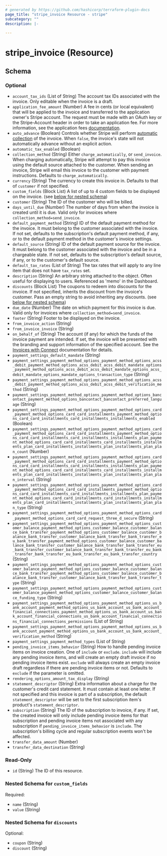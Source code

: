 ```yaml
---
# generated by https://github.com/hashicorp/terraform-plugin-docs
page_title: "stripe_invoice Resource - stripe"
subcategory: ""
description: |-
  
---
```


# stripe_invoice (Resource)





<!-- schema generated by tfplugindocs -->
## Schema

### Optional

- `account_tax_ids` (List of String) The account tax IDs associated with the invoice. Only editable when the invoice is a draft.
- `application_fee_amount` (Number) A fee in cents (or local equivalent) that will be applied to the invoice and transferred to the application owner's Stripe account. The request must be made with an OAuth key or the Stripe-Account header in order to take an application fee. For more information, see the application fees [documentation](https://stripe.com/docs/billing/invoices/connect#collecting-fees).
- `auto_advance` (Boolean) Controls whether Stripe will perform [automatic collection](https://stripe.com/docs/billing/invoices/workflow/#auto_advance) of the invoice. When `false`, the invoice's state will not automatically advance without an explicit action.
- `automatic_tax_enabled` (Boolean)
- `collection_method` (String) Either `charge_automatically`, or `send_invoice`. When charging automatically, Stripe will attempt to pay this invoice using the default source attached to the customer. When sending an invoice, Stripe will email this invoice to the customer with payment instructions. Defaults to `charge_automatically`.
- `currency` (String) The currency to create this invoice in. Defaults to that of `customer` if not specified.
- `custom_fields` (Block List) A list of up to 4 custom fields to be displayed on the invoice. (see [below for nested schema](#nestedblock--custom_fields))
- `customer` (String) The ID of the customer who will be billed.
- `days_until_due` (Number) The number of days from when the invoice is created until it is due. Valid only for invoices where `collection_method=send_invoice`.
- `default_payment_method` (String) ID of the default payment method for the invoice. It must belong to the customer associated with the invoice. If not set, defaults to the subscription's default payment method, if any, or to the default payment method in the customer's invoice settings.
- `default_source` (String) ID of the default payment source for the invoice. It must belong to the customer associated with the invoice and be in a chargeable state. If not set, defaults to the subscription's default source, if any, or to the customer's default source.
- `default_tax_rates` (List of String) The tax rates that will apply to any line item that does not have `tax_rates` set.
- `description` (String) An arbitrary string attached to the object. Often useful for displaying to users. Referenced as 'memo' in the Dashboard.
- `discounts` (Block List) The coupons to redeem into discounts for the invoice. If not specified, inherits the discount from the invoice's customer. Pass an empty string to avoid inheriting any discounts. (see [below for nested schema](#nestedblock--discounts))
- `due_date` (Number) The date on which payment for this invoice is due. Valid only for invoices where `collection_method=send_invoice`.
- `footer` (String) Footer to be displayed on the invoice.
- `from_invoice_action` (String)
- `from_invoice_invoice` (String)
- `on_behalf_of` (String) The account (if any) for which the funds of the invoice payment are intended. If set, the invoice will be presented with the branding and support information of the specified account. See the [Invoices with Connect](https://stripe.com/docs/billing/invoices/connect) documentation for details.
- `payment_settings_default_mandate` (String)
- `payment_settings_payment_method_options_payment_method_options_acss_debit_payment_method_options_acss_debit_acss_debit_mandate_options_payment_method_options_acss_debit_acss_debit_mandate_options_acss_debit_mandate_options_mandate_options_transaction_type` (String)
- `payment_settings_payment_method_options_payment_method_options_acss_debit_payment_method_options_acss_debit_acss_debit_verification_method` (String)
- `payment_settings_payment_method_options_payment_method_options_bancontact_payment_method_options_bancontact_bancontact_preferred_language` (String)
- `payment_settings_payment_method_options_payment_method_options_card_payment_method_options_card_card_installments_payment_method_options_card_card_installments_card_installments_installments_enabled` (Boolean)
- `payment_settings_payment_method_options_payment_method_options_card_payment_method_options_card_card_installments_payment_method_options_card_card_installments_card_installments_installments_plan_payment_method_options_card_card_installments_card_installments_installments_plan_card_installments_installments_plan_installments_plan_plan_count` (Number)
- `payment_settings_payment_method_options_payment_method_options_card_payment_method_options_card_card_installments_payment_method_options_card_card_installments_card_installments_installments_plan_payment_method_options_card_card_installments_card_installments_installments_plan_card_installments_installments_plan_installments_plan_plan_interval` (String)
- `payment_settings_payment_method_options_payment_method_options_card_payment_method_options_card_card_installments_payment_method_options_card_card_installments_card_installments_installments_plan_payment_method_options_card_card_installments_card_installments_installments_plan_card_installments_installments_plan_installments_plan_plan_type` (String)
- `payment_settings_payment_method_options_payment_method_options_card_payment_method_options_card_card_request_three_d_secure` (String)
- `payment_settings_payment_method_options_payment_method_options_customer_balance_payment_method_options_customer_balance_customer_balance_bank_transfer_payment_method_options_customer_balance_customer_balance_bank_transfer_customer_balance_bank_transfer_bank_transfer_eu_bank_transfer_payment_method_options_customer_balance_customer_balance_bank_transfer_customer_balance_bank_transfer_bank_transfer_eu_bank_transfer_customer_balance_bank_transfer_bank_transfer_eu_bank_transfer_bank_transfer_eu_bank_transfer_eu_bank_transfer_country` (String)
- `payment_settings_payment_method_options_payment_method_options_customer_balance_payment_method_options_customer_balance_customer_balance_bank_transfer_payment_method_options_customer_balance_customer_balance_bank_transfer_customer_balance_bank_transfer_bank_transfer_type` (String)
- `payment_settings_payment_method_options_payment_method_options_customer_balance_payment_method_options_customer_balance_customer_balance_funding_type` (String)
- `payment_settings_payment_method_options_payment_method_options_us_bank_account_payment_method_options_us_bank_account_us_bank_account_financial_connections_payment_method_options_us_bank_account_us_bank_account_financial_connections_us_bank_account_financial_connections_financial_connections_permissions` (List of String)
- `payment_settings_payment_method_options_payment_method_options_us_bank_account_payment_method_options_us_bank_account_us_bank_account_verification_method` (String)
- `payment_settings_payment_method_types` (List of String)
- `pending_invoice_items_behavior` (String) How to handle pending invoice items on invoice creation. One of `include` or `exclude`. `include` will include any pending invoice items, and will create an empty draft invoice if no pending invoice items exist. `exclude` will always create an empty invoice draft regardless if there are pending invoice items or not. Defaults to `exclude` if the parameter is omitted.
- `rendering_options_amount_tax_display` (String)
- `statement_descriptor` (String) Extra information about a charge for the customer's credit card statement. It must contain at least one letter. If not specified and this invoice is part of a subscription, the default `statement_descriptor` will be set to the first subscription item's product's `statement_descriptor`.
- `subscription` (String) The ID of the subscription to invoice, if any. If set, the created invoice will only include pending invoice items for that subscription and pending invoice items not associated with any subscription if `pending_invoice_items_behavior` is `include`. The subscription's billing cycle and regular subscription events won't be affected.
- `transfer_data_amount` (Number)
- `transfer_data_destination` (String)

### Read-Only

- `id` (String) The ID of this resource.

<a id="nestedblock--custom_fields"></a>
### Nested Schema for `custom_fields`

Required:

- `name` (String)
- `value` (String)


<a id="nestedblock--discounts"></a>
### Nested Schema for `discounts`

Optional:

- `coupon` (String)
- `discount` (String)


